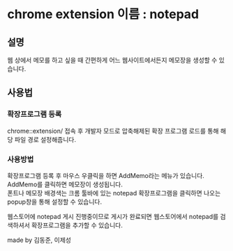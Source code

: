 # chrome extension 이름 : notepad

## 설명
웹 상에서 메모를 하고 싶을 때 간편하게 어느 웹사이트에서든지 메모장을 생성할 수 있습니다.  
  
## 사용법
### 확장프로그램 등록
chrome::extension/ 접속 후 개발자 모드로 압축해제된 확장 프로그램 로드를 통해 해당 파일 경로 설정해줍니다.  
  
### 사용방법
확장프로그램 등록 후 마우스 우클릭을 하면 AddMemo라는 메뉴가 있습니다.  
AddMemo를 클릭하면 메모장이 생성됩니다.  
폰트나 메모장 배경색는 크롬 툴바에 있는 notepad 확장프로그램을 클릭하면 나오는 popup창을 통해 설정할 수 있습니다.  
  
웹스토어에 notepad 게시 진행중이므로 게시가 완료되면 웹스토어에서 notepad를 검색하셔서 확장프로그램을 추가할 수 있습니다.
  
made by 김동준, 이제성
